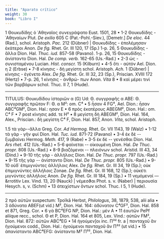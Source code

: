```yaml
---
title: "Aparato crítico"
weight: 30
book: "Libro I"
---
```


1 Θουκυδίδης ὁ ᾿Αθηναῖος συνεγράψατο Eust. 1501, 28 • 1-2 Θουκυδίδης - ᾿Αθηναίων Plut. <em>De exilio</em>
            605 C (Pat.-Pohl.-Siev.), [Demetr.] <em>De eloc.</em> 44 (Rad.), schol. Aristoph. <em>Pac.</em> 212 (Dübner) |
            Θουκυδίδης - ἐπολέμησαν ἑκάτεροι Anon. <em><em>De fig.</em></em> Rhet. Gr. III 120, 17 (Sp.) 1-p. 26, 5 Θουκυδίδης - ἄλλα
            Dion. Hal. <em>Thuc.
              iud.</em> 857-58 (Pavano). 1-p. 26, 15 Θουκυδίδης - ἀνίσταντο Dion. Hal. <em>De comp. verb.</em> 162-65
            (Us.-Rad.) • 2-3 ὡς
            - συνισταμένου Lucian. <em>Hist. conscr.</em> 15 (Kilburn) • 4-5 ὅτι - αὐτόν Ael. Dion. η 2 (Erbse) • 7-8
            κίνησις -
            δὴ μεγίστη schol. Aristoph. <em>Ach.</em> 1 (Dübner) | κίνησις - ἐγένετο Alex. <em><em>De fig.</em></em>
            Rhet. Gr. III 32, 23 (Sp.),
            Priscian. XVIII 172 (Hertz) • 7-p. 26, 1 κίνησις - ἀνθρώ- πων Anon. <em>Vita</em> 8 • 8 καὶ μέρει τινὶ τῶν
            βαρβάρων
            schol. Thuc. II 7, 1 (Hude).
          <hr>

  TITULUS: Θουκυδίδου ἱστοριῶν α (G) Ud: Θ. συγγραφῆς α ABE: Θ. συγγραφῆς πρῶτον F: Θ. α M²: om. C⁴ • 5 ἦσαν
            4 FG⁴, Ael. Dion.: ἦσαν ABC⁴GM², Dion. Hal.: ησαν Ε  • 6 πρὸς ἑκατέρους ABEGM², Dion. Hal.: om. C⁴ F • 7 post
            κίνησις add. τε Η² • 8 μεγίστη δὴ ABEGM², Dion. Hal. 164, Alex., Priscian.: δὴ μεγίστη C⁴ F, Dion. Hal. 857,
            Anon. <em>Vita</em>, schol. Aristoph.

  1.5 τὰ γὰρ--ἄλλα Greg. Cor. <em>Ad Hermog.</em> Rhet. Gr. VII 1143, 19 (Walz) • 1-12 τὰ γὰρ - γῆν φυί
            Dion. Hal. <em>Tuc. iud.</em> 871-72 (Pavano) • 3-4 ἐκ δὲ -- ξυμβαίνει Hermog. <em>Meth.</em> 417, 9 (Rabe)
            • 3-5 ἐκ δὲ -- γενέσθαι Dion. Hal. <em>Ars rhet.</em> 412 (Us.-Rad.) • 5-6 φαίνεται -- οἰκουμένη Dion. Hal.
            <em>De Thuc. propr.</em> 808 (Us.-Rad.) • 8-9 βιαζόμενοι -- πλειόνων schol. Aristid. III 43, 34 (Dind.) •
            9-10 τῆς γὰρ - ἀλλήλοις Dion. Hal. <em>De Thuc. propr.</em> 797 (Us.-Rad.) • 9-15 τῆς γὰρ -- ἀνίσταντο Dion.
            Hal. <em>De Thuc. propr.</em> 805 (Us.-Rad.) • 9-10 οὐδ᾽ ἐπιμιγνύντες ἀλλήλοις Alex. <em>De fig.</em> Rhet.
            Gr. III 34, 19 (Sp.); οὐκ ἐπιμιγνύντες ἀλλήλοις Zonae. <em>De fig.</em> Rhet. Gr. III 168, 12 (Sp.); οὐκέτι
            μιγνύντες ἀλλήλοις Anon. <em>De fig.</em> Rhet. Gr. III 184, 19 (Sp.) • 11 νεμόμενοί — &rrotitiv Lex. Vind.
            13, 20 (Nauck) | νέμεσϑαι Phot. s. v. (Naber) | περιουσία Hesych. s, v. (Schm) • 13 ἀτειχίστων ὄντων schol.
            Thuc. I 5, 1 (Hude).
            <hr>

  2 πρὸ αὐτῶν suspectum: Tpoĩkā Herbst, <em>Philologus</em>, 38, 1879, 538, alii alia • 3 ἀδύνατα ABEF(ut
            vid.) M², Dion. Hal. 164: ἀδύνατον C⁴GF², Dion. Hal. 858 et 871, Greg. Cor. • 6 γὰ BC⁴EFG NP, Dion. Hal.:
            μὲν A • 11 ἑαυτῶν PePf aliique recc., schol. Θ et P, Dion. Hal. 164 et 805, Lex. Vind.: αὑτῶν FM², Dion.
            Hal. 872: αὐτῶν ABC⁴EG • 14 ἡγούμεν]οι inc. Π³² fr. a | πανταχοῦ ἂν ἡγούμενοι codd., Dion. Hal.: ἡγούμενοι
            πανταχοῦ ἂν Π³² (ut vid.) • 15 ἀπανίσταντο ABC⁴EFG: ἀνίσταντο Μ² Π³², Dion. Hal.